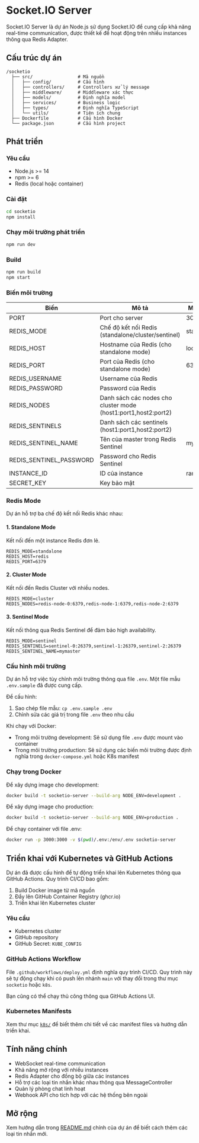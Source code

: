 # Socket.IO Server

Socket.IO Server là dự án Node.js sử dụng Socket.IO để cung cấp khả năng real-time communication, được thiết kế để hoạt động trên nhiều instances thông qua Redis Adapter.

## Cấu trúc dự án

```
/socketio
  ├── src/                 # Mã nguồn
  │   ├── config/          # Cấu hình
  │   ├── controllers/     # Controllers xử lý message
  │   ├── middleware/      # Middleware xác thực
  │   ├── models/          # Định nghĩa model
  │   ├── services/        # Business logic
  │   ├── types/           # Định nghĩa TypeScript
  │   └── utils/           # Tiện ích chung
  ├── Dockerfile           # Cấu hình Docker
  └── package.json         # Cấu hình project
```

## Phát triển

### Yêu cầu

- Node.js >= 14
- npm >= 6
- Redis (local hoặc container)

### Cài đặt

```bash
cd socketio
npm install
```

### Chạy môi trường phát triển

```bash
npm run dev
```

### Build

```bash
npm run build
npm start
```

### Biến môi trường

| Biến | Mô tả | Mặc định |
|------|-------|----------|
| PORT | Port cho server | 3000 |
| REDIS_MODE | Chế độ kết nối Redis (standalone/cluster/sentinel) | standalone |
| REDIS_HOST | Hostname của Redis (cho standalone mode) | localhost |
| REDIS_PORT | Port của Redis (cho standalone mode) | 6379 |
| REDIS_USERNAME | Username của Redis | |
| REDIS_PASSWORD | Password của Redis | |
| REDIS_NODES | Danh sách các nodes cho cluster mode (host1:port1,host2:port2) | |
| REDIS_SENTINELS | Danh sách các sentinels (host1:port1,host2:port2) | |
| REDIS_SENTINEL_NAME | Tên của master trong Redis Sentinel | mymaster |
| REDIS_SENTINEL_PASSWORD | Password cho Redis Sentinel | |
| INSTANCE_ID | ID của instance | random |
| SECRET_KEY | Key bảo mật | |

### Redis Mode

Dự án hỗ trợ ba chế độ kết nối Redis khác nhau:

#### 1. Standalone Mode
Kết nối đến một instance Redis đơn lẻ.
```
REDIS_MODE=standalone
REDIS_HOST=redis
REDIS_PORT=6379
```

#### 2. Cluster Mode
Kết nối đến Redis Cluster với nhiều nodes.
```
REDIS_MODE=cluster
REDIS_NODES=redis-node-0:6379,redis-node-1:6379,redis-node-2:6379
```

#### 3. Sentinel Mode
Kết nối thông qua Redis Sentinel để đảm bảo high availability.
```
REDIS_MODE=sentinel
REDIS_SENTINELS=sentinel-0:26379,sentinel-1:26379,sentinel-2:26379
REDIS_SENTINEL_NAME=mymaster
```

### Cấu hình môi trường

Dự án hỗ trợ việc tùy chỉnh môi trường thông qua file `.env`. Một file mẫu `.env.sample` đã được cung cấp.

Để cấu hình:

1. Sao chép file mẫu: `cp .env.sample .env`
2. Chỉnh sửa các giá trị trong file `.env` theo nhu cầu

Khi chạy với Docker:
- Trong môi trường development: Sẽ sử dụng file `.env` được mount vào container
- Trong môi trường production: Sẽ sử dụng các biến môi trường được định nghĩa trong `docker-compose.yml` hoặc K8s manifest

### Chạy trong Docker

Để xây dựng image cho development:
```bash
docker build -t socketio-server --build-arg NODE_ENV=development .
```

Để xây dựng image cho production:
```bash
docker build -t socketio-server --build-arg NODE_ENV=production .
```

Để chạy container với file .env:
```bash
docker run -p 3000:3000 -v $(pwd)/.env:/env/.env socketio-server
```

## Triển khai với Kubernetes và GitHub Actions

Dự án đã được cấu hình để tự động triển khai lên Kubernetes thông qua GitHub Actions. Quy trình CI/CD bao gồm:

1. Build Docker image từ mã nguồn
2. Đẩy lên GitHub Container Registry (ghcr.io)
3. Triển khai lên Kubernetes cluster

### Yêu cầu

- Kubernetes cluster
- GitHub repository
- GitHub Secret: `KUBE_CONFIG`

### GitHub Actions Workflow

File `.github/workflows/deploy.yml` định nghĩa quy trình CI/CD. Quy trình này sẽ tự động chạy khi có push lên nhánh `main` với thay đổi trong thư mục `socketio` hoặc `k8s`.

Bạn cũng có thể chạy thủ công thông qua GitHub Actions UI.

### Kubernetes Manifests

Xem thư mục [`k8s/`](../k8s/) để biết thêm chi tiết về các manifest files và hướng dẫn triển khai.

## Tính năng chính

- WebSocket real-time communication
- Khả năng mở rộng với nhiều instances
- Redis Adapter cho đồng bộ giữa các instances
- Hỗ trợ các loại tin nhắn khác nhau thông qua MessageController
- Quản lý phòng chat linh hoạt
- Webhook API cho tích hợp với các hệ thống bên ngoài

## Mở rộng

Xem hướng dẫn trong [README.md](../README.md) chính của dự án để biết cách thêm các loại tin nhắn mới. 